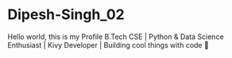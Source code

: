 # Dipesh-Singh_02
Hello world, this is my Profile B.Tech CSE | Python &amp; Data Science Enthusiast | Kivy Developer | Building cool things with code 🚀
